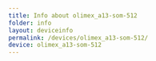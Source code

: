 ```yaml
---
title: Info about olimex_a13-som-512
folder: info
layout: deviceinfo
permalink: /devices/olimex_a13-som-512/
device: olimex_a13-som-512
---
```

